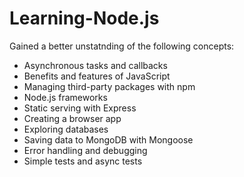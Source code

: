 # Learning-Node.js

Gained a better unstatnding of the following concepts: 

- Asynchronous tasks and callbacks
- Benefits and features of JavaScript
- Managing third-party packages with npm
- Node.js frameworks
- Static serving with Express
- Creating a browser app
- Exploring databases
- Saving data to MongoDB with Mongoose
- Error handling and debugging
- Simple tests and async tests
